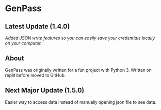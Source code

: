 # GenPass
## Latest Update (1.4.0)
_Added JSON write features so you can easily save your credentials locally on your computer._

## About
GenPass was originally written for a fun project with Python 3. Written on replit before moved to GitHub. 

## Next Major Update (1.5.0)
Easier way to access data instead of manually opening json file to see data. 
